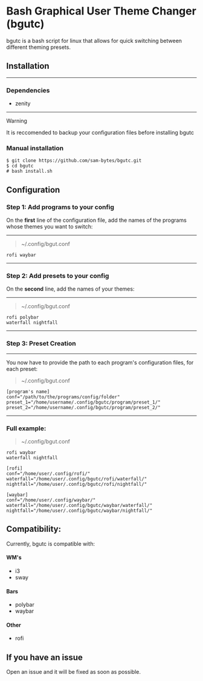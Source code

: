 # Bash Graphical User Theme Changer (bgutc)

bgutc is a bash script for linux that allows for quick switching between different theming presets. 

## Installation

---
### Dependencies
 - zenity
---

> [!WARNING]
> It is reccomended to backup your configuration files before installing bgutc


### Manual installation

```
$ git clone https://github.com/sam-bytes/bgutc.git
$ cd bgutc
# bash install.sh
```

## Configuration


### Step 1: Add programs to your config
On the **first** line of the configuration file, add the names of the programs whose themes you want to switch:

---
> ~/.config/bgut.conf
```
rofi waybar
```
---
### Step 2: Add presets to your config

On the **second** line, add the names of your themes:

---
> ~/.config/bgut.conf
```
rofi polybar
waterfall nightfall
```
---
### Step 3: Preset Creation

---
You now have to provide the path to each program's configuration files, for each preset:
> ~/.config/bgut.conf
```
[program's name]
conf="/path/to/the/programs/config/folder"
preset_1="/home/username/.config/bgutc/program/preset_1/" 
preset_2="/home/username/.config/bgutc/program/preset_2/"
```
---

### Full example:

> ~/.config/bgut.conf
```
rofi waybar
waterfall nightfall

[rofi]
conf="/home/user/.config/rofi/"
waterfall="/home/user/.config/bgutc/rofi/waterfall/"
nightfall="/home/user/.config/bgutc/rofi/nightfall/"

[waybar]
conf="/home/user/.config/waybar/"
waterfall="/home/user/.config/bgutc/waybar/waterfall/"
nightfall="/home/user/.config/bgutc/waybar/nightfall/"
```

## Compatibility:

Currently, bgutc is compatible with:

#### WM's
- i3
- sway


#### Bars
- polybar
- waybar

#### Other
- rofi

## If you have an issue

Open an issue and it will be fixed as soon as possible.
